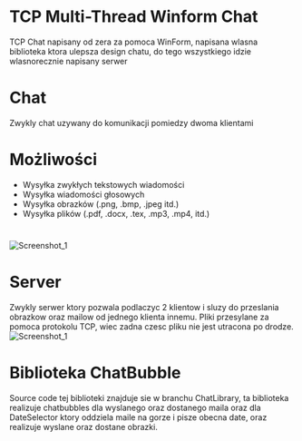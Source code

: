 # TCP Multi-Thread Winform Chat
TCP Chat napisany od zera za pomoca WinForm, napisana wlasna biblioteka ktora ulepsza design chatu, do tego wszystkiego idzie wlasnorecznie napisany serwer
# Chat
Zwykly chat uzywany do komunikacji pomiedzy dwoma klientami
# Możliwości
- Wysyłka zwykłych tekstowych wiadomości
- Wysyłka wiadomości głosowych
- Wysyłka obrazków (.png, .bmp, .jpeg itd.)
- Wysyłka plików (.pdf, .docx, .tex, .mp3, .mp4, itd.)
#
![Screenshot_1](https://user-images.githubusercontent.com/19534189/90953705-354d1100-e46e-11ea-95bc-a228f98273a4.png)
# Server
Zwykly serwer ktory pozwala podlaczyc 2 klientow i sluzy do przeslania obrazkow oraz mailow od jednego klienta innemu. Pliki przesylane za pomoca protokolu TCP, wiec zadna czesc
pliku nie jest utracona po drodze.
![Screenshot_1](https://user-images.githubusercontent.com/19534189/89656017-3fe2a480-d8cb-11ea-802d-7364da77b315.png)
# Biblioteka ChatBubble
Source code tej biblioteki znajduje sie w branchu ChatLibrary, ta biblioteka realizuje chatbubbles dla wyslanego oraz dostanego maila oraz dla DateSelector ktory oddziela maile 
na gorze i pisze obecna date, oraz realizuje wyslane oraz dostane obrazki.
